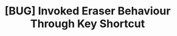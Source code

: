 ---
title: '[BUG] Invoked Eraser Behaviour Through Key Shortcut'
redirect_to:
  - 'https://discuss.pencil2d.org/t/bug-invoked-eraser-behaviour-through-key-shortcut/1101'
---
